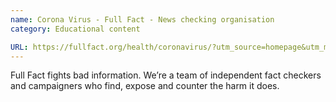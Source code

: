 ```yaml
---
name: Corona Virus - Full Fact - News checking organisation 
category: Educational content

URL: https://fullfact.org/health/coronavirus/?utm_source=homepage&utm_medium=trending
---
```


Full Fact fights bad information.
We’re a team of independent fact checkers and campaigners who find, expose and counter the harm it does.